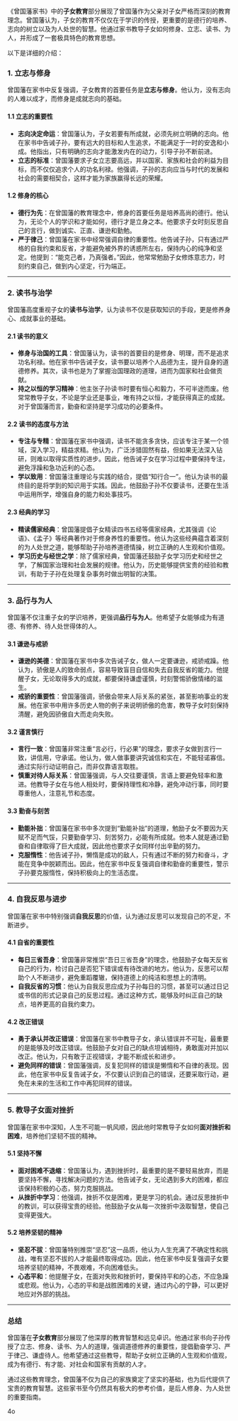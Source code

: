 《曾国藩家书》中的**子女教育**部分展现了曾国藩作为父亲对子女严格而深刻的教育理念。曾国藩认为，子女的教育不仅仅在于学识的传授，更重要的是德行的培养、志向的树立以及为人处世的智慧。他通过家书教导子女如何修身、立志、读书、为人，并形成了一套极具特色的教育思想。

以下是详细的介绍：

### 1. **立志与修身**

曾国藩在家书中反复强调，子女教育的首要任务是**立志与修身**。他认为，没有志向的人难以成才，而修身是成就志向的基础。

#### 1.1 **立志的重要性**

- **志向决定命运**：曾国藩认为，子女若要有所成就，必须先树立明确的志向。他在家书中告诫子孙，要有远大的目标和人生追求，不能满足于一时的安逸和小成。他指出，只有明确的志向才能激发内在的动力，引导子孙不断前进。
- **立志的标准**：曾国藩要求子女立志要高远，并以国家、家族和社会的利益为目标，而不仅仅追求个人的功名利禄。他强调，子孙的志向应当与时代的发展和社会的需要相契合，这样才能为家族赢得长远的荣耀。

#### 1.2 **修身的核心**

- **德行为先**：在曾国藩的教育理念中，修身的首要任务是培养高尚的德行。他认为，无论个人的学识和才能如何，德行才是立身之本。他要求子女时刻反思自己的言行，做到诚实、正直、谦逊和勤勉。
- **严于律己**：曾国藩在家书中经常强调自律的重要性。他告诫子孙，只有通过严格的自我约束和反省，才能避免被外界的诱惑所左右，保持内心的纯净和坚定。他提到：“能克己者，乃真强者。”因此，他常常勉励子女修炼意志力，时刻约束自己，做到内心坚定，行为端正。

------

### 2. **读书与治学**

曾国藩高度重视子女的**读书与治学**，认为读书不仅是获取知识的手段，更是修养身心、成就事业的基础。

#### 2.1 **读书的意义**

- **修身与治国的工具**：曾国藩认为，读书的首要目的是修身、明理，而不是追求功名利禄。他在家书中告诫子女，读书要以培养个人品德为主，提升自身的道德修养。其次，读书也是为了掌握治国理政的道理，进而为国家和社会做贡献。
- **持之以恒的学习精神**：他主张子孙读书时要有恒心和毅力，不可半途而废。他常常教导子女，不论是学业还是事业，唯有持之以恒，才能获得真正的成就。对于曾国藩而言，勤奋和坚持是学习成功的必要条件。

#### 2.2 **读书的态度与方法**

- **专注与专精**：曾国藩在家书中强调，读书不能贪多贪快，应该专注于某一个领域，深入学习，精益求精。他认为，广泛涉猎固然有益，但如果无法深入钻研，则难以取得实质性的进步。因此，他告诫子女在学习过程中要保持专注，避免浮躁和急功近利的心态。
- **学以致用**：曾国藩注重理论与实践的结合，提倡“知行合一”。他认为读书的最终目的是将学到的知识用于实践。因此，他鼓励子孙不仅要读书，还要在生活中运用所学，增强自身的能力和处事技巧。

#### 2.3 **经典的学习**

- **精读儒家经典**：曾国藩提倡子女精读四书五经等儒家经典，尤其强调《论语》、《孟子》等经典著作对于修身养性的重要性。他认为这些经典蕴含着深刻的为人处世之道，能够帮助子孙培养道德情操，树立正确的人生观和价值观。
- **学习历史与经世之学**：除了儒家经典，曾国藩还鼓励子女学习历史和经世之学，了解国家治理和社会发展的规律。他认为，历史能够提供宝贵的经验和教训，有助于子孙在处理复杂事务时做出明智的决策。

------

### 3. **品行与为人**

曾国藩不仅注重子女的学识培养，更强调**品行与为人**。他希望子女能够成为有道德、有修养、待人处世得体的人。

#### 3.1 **谦逊与戒骄**

- **谦逊的美德**：曾国藩在家书中多次告诫子女，做人一定要谦逊，戒骄戒躁。他认为，骄傲是人的致命弱点，容易导致盲目自信和失去自我反省的能力。他提醒子女，无论取得多大的成就，都要保持谦虚谨慎，时刻警惕骄傲情绪的滋生。
- **戒骄的重要性**：曾国藩强调，骄傲会带来人际关系的紧张，甚至影响事业的发展。他在家书中用许多历史人物的例子来说明骄傲的危害，教导子女时刻保持清醒，避免因骄傲自大而走向失败。

#### 3.2 **谨言慎行**

- **言行一致**：曾国藩非常注重“言必行，行必果”的理念，要求子女做到言行一致，讲信用，守承诺。他认为，做人做事要讲究诚信和实在，不能轻诺寡信。通过实际行动证明自己，而非仅靠语言取胜。
- **慎重对待人际关系**：曾国藩强调，与人交往要谨慎，言语上要避免轻率和激进。他教导子女在与他人相处时，要保持理性和冷静，避免冲动行事，同时要尊重他人，注意礼节和态度。

#### 3.3 **勤奋与刻苦**

- **勤能补拙**：曾国藩在家书中多次提到“勤能补拙”的道理，勉励子女不要因为天赋不足而气馁，只要勤奋学习、刻苦努力，必能有所成就。他本人就是通过勤奋和自律取得了巨大成就，因此他也要求子女同样付出辛勤的努力。
- **克服惰性**：他告诫子孙，懒惰是成功的敌人，只有通过不断的努力和奋斗，才能在竞争中脱颖而出。因此，他在家书中反复强调自律和勤奋的重要性，警示子孙要克服惰性，保持积极向上的生活态度。

------

### 4. **自我反思与进步**

曾国藩在家书中特别强调**自我反思**的价值，认为通过反思可以发现自己的不足，不断进步。

#### 4.1 **自省的重要性**

- **每日三省吾身**：曾国藩非常推崇“吾日三省吾身”的理念，他鼓励子女每天反省自己的行为，检讨自己是否犯下错误或有待改进的地方。他认为，反思可以帮助个人不断进步，避免重蹈覆辙，保持道德上的纯洁和思想上的清明。
- **自我反省的习惯**：他认为自我反思应成为子孙每日的习惯，甚至可以通过日记或书信的形式记录自己的反思过程。通过这种方式，能够及时纠正自己的缺点，培养更高的自我约束力。

#### 4.2 **改正错误**

- **勇于承认并改正错误**：曾国藩在家书中教导子女，承认错误并不可耻，最重要的是能够及时改正错误。他鼓励子女对自己的缺点坦诚相待，勇敢面对并加以改正。他认为，只有敢于正视错误，才能不断成长和进步。
- **避免同样的错误**：曾国藩强调，反复犯同样的错误是懒惰和不自律的表现。因此，他在家书中反复告诫子女，不仅要认识到自己的错误，还要采取行动，避免在未来的生活和工作中再犯同样的错误。

------

### 5. **教导子女面对挫折**

曾国藩在家书中深知，人生不可能一帆风顺，因此他时常教导子女如何**面对挫折和困难**，培养他们坚韧不拔的精神。

#### 5.1 **坚持不懈**

- **面对困难不退缩**：曾国藩认为，遇到挫折时，最重要的是不要轻易放弃，而是要坚持不懈，寻找解决问题的方法。他告诫子女，无论遇到多大的困难，都应该保持积极的心态，努力克服挑战。
- **从挫折中学习**：他强调，挫折不仅是困难，更是学习的机会。通过反思挫折中的教训，可以获得宝贵的经验。他鼓励子女从每一次挫折中汲取智慧，使自己变得更强大。

#### 5.2 **培养坚韧的精神**

- **坚忍不拔**：曾国藩特别推崇“坚忍”这一品质，他认为人生充满了不确定性和挑战，唯有坚忍不拔的人才能最终取得成功。因此，他在家书中反复强调子女要培养坚韧的精神，不畏艰难，不向困难低头。
- **心态平和**：他提醒子女，在面对失败和挫折时，要保持平和的心态，不应急躁或悲观。他认为，心态的平和是战胜困难的关键，通过内心的宁静，可以更好地应对外部的挑战。

------

### 总结

曾国藩在**子女教育**部分展现了他深厚的教育智慧和远见卓识。他通过家书向子孙传授了立志、修身、读书、为人的道理，强调道德修养的重要性，提倡勤奋学习、严于律己、谦虚待人。他希望通过这些教导，帮助子女树立正确的人生观和价值观，成为有德行、有才能、对社会和国家有贡献的人才。

通过这些教育理念，曾国藩不仅为自己的家族奠定了坚实的基础，也为后代提供了宝贵的教育智慧。这些家书至今仍然具有极大的参考价值，是后人修身、为人处世的重要指南。





4o